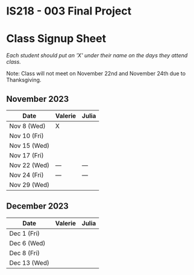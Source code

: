 # IS218 - 003 Final Project

# Class Signup Sheet

*Each student should put an 'X' under their name on the days they attend class.*

Note: Class will not meet on November 22nd and November 24th due to Thanksgiving.

## November 2023

| Date        | Valerie      | Julia      |
|-------------|-------------|-------------|
| Nov 8 (Wed)  |      X       |             |
| Nov 10 (Fri) |             |             |
| Nov 15 (Wed) |             |             |
| Nov 17 (Fri) |             |             |
| Nov 22 (Wed) |     —       |     —       |
| Nov 24 (Fri) |     —       |     —       |
| Nov 29 (Wed) |             |             |

## December 2023

| Date        | Valerie      | Julia      |
|-------------|-------------|-------------|
| Dec 1 (Fri)  |             |             |
| Dec 6 (Wed)  |             |             |
| Dec 8 (Fri)  |             |             |
| Dec 13 (Wed) |             |             |



